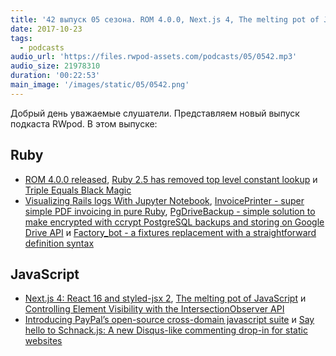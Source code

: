 ```yaml
---
title: '42 выпуск 05 сезона. ROM 4.0.0, Next.js 4, The melting pot of JavaScript, InvoicePrinter, Factory_bot и прочее'
date: 2017-10-23
tags:
  - podcasts
audio_url: 'https://files.rwpod-assets.com/podcasts/05/0542.mp3'
audio_size: 21978310
duration: '00:22:53'
main_image: '/images/static/05/0542.png'
---
```


Добрый день уважаемые слушатели. Представляем новый выпуск подкаста RWpod. В этом выпуске:

## Ruby

- [ROM 4.0.0 released](http://rom-rb.org/blog/rom-4-0-released/), [Ruby 2.5 has removed top level constant lookup](https://blog.bigbinary.com/2017/10/18/ruby-2.5-has-removed-top-level-constant-lookup) и [Triple Equals Black Magic](https://medium.com/rubyinside/triple-equals-black-magic-d934936a6379)
- [Visualizing Rails logs With Jupyter Notebook](http://blog.scoutapp.com/articles/2017/10/13/visualizing-rails-logs-with-jupyter-notebook), [InvoicePrinter - super simple PDF invoicing in pure Ruby](http://strzibny.github.io/invoice_printer/), [PgDriveBackup - simple solution to make encrypted with ccrypt PostgreSQL backups and storing on Google Drive API](https://github.com/kirillshevch/pg_drive_backup) и [Factory_bot - a fixtures replacement with a straightforward definition syntax](https://github.com/thoughtbot/factory_bot)

## JavaScript

- [Next.js 4: React 16 and styled-jsx 2](https://zeit.co/blog/next4), [The melting pot of JavaScript](https://increment.com/development/the-melting-pot-of-javascript/) и [Controlling Element Visibility with the Intersection­Observer API](https://jonathan-harrell.com/controlling-element-visibility-intersectionobserver-api/)
- [Introducing PayPal’s open-source cross-domain javascript suite](https://medium.com/@bluepnume/introducing-paypals-open-source-cross-domain-javascript-suite-95f991b2731d) и [Say hello to Schnack.js: A new Disqus-like commenting drop-in for static websites](https://www.vis4.net/blog/2017/10/hello-schnack/)
